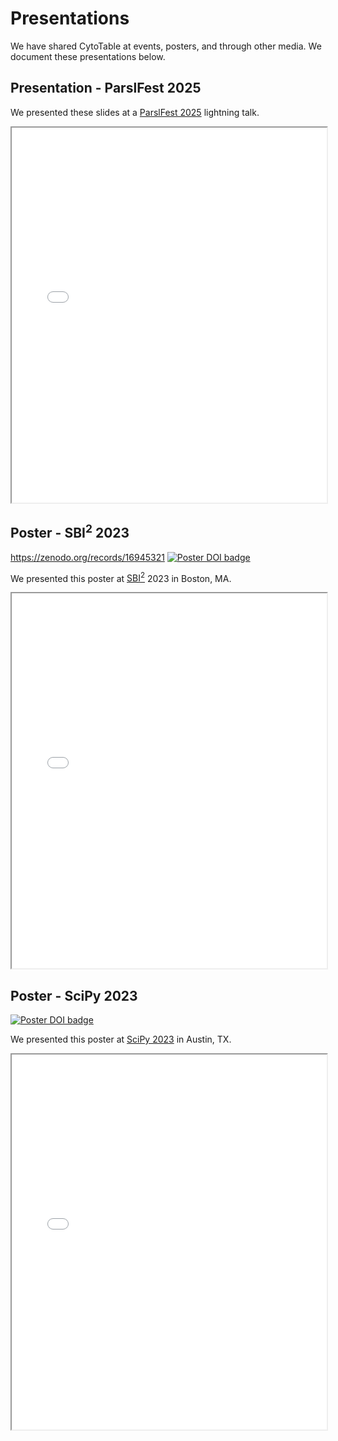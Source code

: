 # Presentations

We have shared CytoTable at events, posters, and through other media.
We document these presentations below.

## Presentation - ParslFest 2025

We presented these slides at a [ParslFest 2025](https://parsl-project.org/parslfest.html) lightning talk.

<iframe src="presentations/ParslFest 2025 - CytoTable (lightning talk).pdf" width="100%" height="600px"></iframe>

## Poster - SBI<sup>2</sup> 2023

https://zenodo.org/records/16945321
[![Poster DOI badge](https://img.shields.io/badge/Poster_DOI-10.5281/zenodo.16945320-blue)](https://doi.org/10.5281/zenodo.16945320)

We presented this poster  at [SBI<sup>2</sup>](https://sbi2.org/) 2023 in Boston, MA.

<iframe src="presentations/cytotable_sbi2_2023.pdf" width="100%" height="600px"></iframe>

## Poster - SciPy 2023

[![Poster DOI badge](https://img.shields.io/badge/Poster_DOI-10.5281/zenodo.8137185-blue)](https://doi.org/10.5281/zenodo.8137185)

We presented this poster at [SciPy 2023](https://www.scipy2023.scipy.org/) in Austin, TX.

<iframe src="presentations/cytotable_scipy_2023.pdf" width="100%" height="600px"></iframe>
